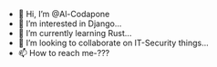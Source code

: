 - 👋 Hi, I’m @Al-Codapone
- 👀 I’m interested in Django...
- 🌱 I’m currently learning Rust...
- 💞️ I’m looking to collaborate on IT-Security things...
- 📫 How to reach me-???

<!---
Al-Codapone/Al-Codapone is a ✨ special ✨ repository because its `README.md` 
(this file) appears on my GitHub profile.
You can click the Preview link to take a 
look at my changes!
--->
